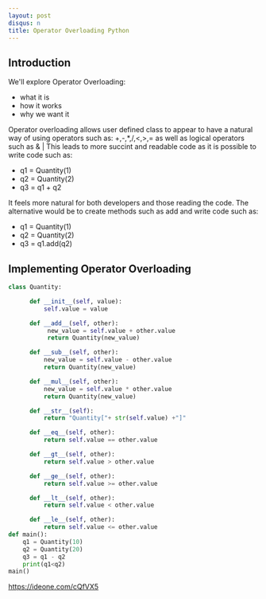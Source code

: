 ```yaml
---
layout: post
disqus: n
title: Operator Overloading Python
---
```


## Introduction

 We'll explore Operator Overloading:
- what it is
- how it works
- why we want it

Operator overloading allows user defined class to appear
to have a natural way of using operators such as: +,-,*,/,<,>,=
as well as logical operators such as & |
This leads to more succint and readable code as it is possible to
write code such as:
-   q1 = Quantity(1)
-   q2 = Quantity(2)
-   q3 = q1 + q2

It feels  more natural for both developers and those reading the code. The alternative would be to create methods such as add and write code such as:
- q1 = Quantity(1)
- q2 = Quantity(2)
- q3 = q1.add(q2)

## Implementing Operator Overloading

```python
class Quantity:

      def __init__(self, value):
          self.value = value

      def __add__(self, other):
           new_value = self.value + other.value
           return Quantity(new_value)

      def __sub__(self, other):
          new_value = self.value - other.value
          return Quantity(new_value)

      def __mul__(self, other):
          new_value = self.value * other.value
          return Quantity(new_value)

      def __str__(self):
          return "Quantity["+ str(self.value) +"]"

      def __eq__(self, other):
          return self.value == other.value

      def __gt__(self, other):
          return self.value > other.value

      def __ge__(self, other):
          return self.value >= other.value

      def __lt__(self, other):
          return self.value < other.value

      def __le__(self, other):
          return self.value <= other.value
def main():
    q1 = Quantity(10)
    q2 = Quantity(20)
    q3 = q1 - q2
    print(q1<q2)
main()
```

https://ideone.com/cQfVX5
